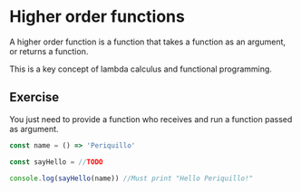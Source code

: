 Higher order functions
======================

A higher order function is a function that takes a function as an argument, or returns a function.

This is a key concept of lambda calculus and functional programming.

## Exercise

You just need to provide a function who receives and run a function passed as argument.

```javascript
const name = () => 'Periquillo'

const sayHello = //TODO

console.log(sayHello(name)) //Must print "Hello Periquillo!"
```